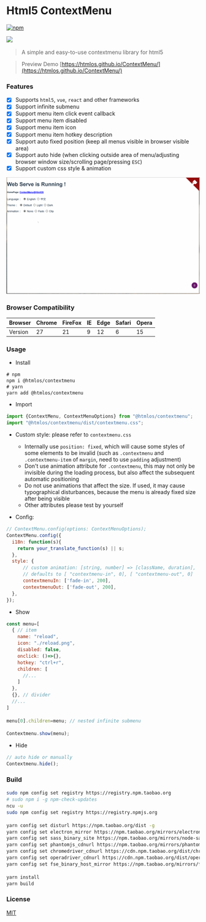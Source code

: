 # Html5 ContextMenu

[![npm](https://badgen.net/npm/v/@htmlos/contextmenu)](https://npm.im/@htmlos/contextmenu)

![](https://changkun.de/urlstat?mode=github&repo=HtmlOS/ContextMenu)

> A simple and easy-to-use contextmenu library for html5

> Preview Demo [https://htmlos.github.io/ContextMenu/](https://htmlos.github.io/ContextMenu/)

### Features

- [X] Supports  `html5`, `vue`, `react` and other frameworks
- [X] Support infinite submenu
- [X] Support menu item click event callback
- [X] Support menu item disabled
- [X] Support menu item icon
- [X] Support menu item hotkey description
- [X] Support auto fixed position (keep all menus visible in browser visible area)
- [X] Support auto hide (when clicking outside area of ​​menu/adjusting browser window size/scrolling page/pressing `ESC`)
- [X] Support custom css style & animation

![](./capture/capture1.gif)

### Browser Compatibility

| Browser | Chrome | FireFox | IE | Edge | Safari | Opera |
| ------- | ------ | ------- | -- | ---- | ------ | ----  |
| Version |   27   |    21   |  9 |  12  |   6    | 15    | 

### Usage

- Install

```shell
# npm
npm i @htmlos/contextmenu
# yarn
yarn add @htmlos/contextmenu
```

- Import

```js
import {ContextMenu, ContextMenuOptions} from "@htmlos/contextmenu";
import "@htmlos/contextmenu/dist/contextmenu.css";
```

- Custom style: please refer to `contextmenu.css`
  - Internally use `position: fixed`, which will cause some styles of some elements to be invalid (such as `.contextmenu` and `.contextmenu-item` of `margin`, need to use `padding` adjustment)
  - Don't use animation attribute for `.contextmenu`, this may not only be invisible during the loading process, but also affect the subsequent automatic positioning
  - Do not use animations that affect the size. If used, it may cause typographical disturbances, because the menu is already fixed size after being visible
  - Other attributes please test by yourself

- Config:

```js
// ContextMenu.config(options: ContextMenuOptions);
ContextMenu.config({
  i18n: function(s){
    return your_translate_function(s) || s;
  },
  style: {
      // custom animation: [string, number] => [className, duration],
      // defaults to [ "contextmenu-in", 0], [ "contextmenu-out", 0]
      contextmenuIn: ['fade-in', 200],
      contextmenuOut: ['fade-out', 200],
  },
});
```

- Show
  
```js
const menu=[
  { // item
    name: "reload",
    icon: "./reload.png",
    disabled: false,
    onclick: ()=>{},
    hotkey: "ctrl+r",
    children: [
      //...
    ]
  },
  {}, // divider
  //...
]

menu[0].children=menu; // nested infinite submenu

Contextmenu.show(menu);
```

- Hide

```js
// auto hide or manually
Contextmenu.hide();
```

### Build

```bash
sudo npm config set registry https://registry.npm.taobao.org
# sudo npm i -g npm-check-updates
ncu -u
sudo npm config set registry https://registry.npmjs.org

yarn config set disturl https://npm.taobao.org/dist -g
yarn config set electron_mirror https://npm.taobao.org/mirrors/electron/ -g
yarn config set sass_binary_site https://npm.taobao.org/mirrors/node-sass/ -g
yarn config set phantomjs_cdnurl https://npm.taobao.org/mirrors/phantomjs/ -g
yarn config set chromedriver_cdnurl https://cdn.npm.taobao.org/dist/chromedriver -g
yarn config set operadriver_cdnurl https://cdn.npm.taobao.org/dist/operadriver -g
yarn config set fse_binary_host_mirror https://npm.taobao.org/mirrors/fsevents -g

yarn install
yarn build
```

### License

[MIT](./license.txt)
